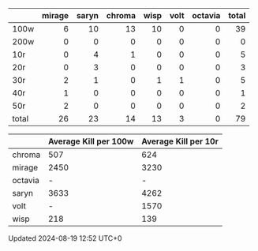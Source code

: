 |       |   mirage |   saryn |   chroma |   wisp |   volt |   octavia |   total |
|:------|---------:|--------:|---------:|-------:|-------:|----------:|--------:|
| 100w  |        6 |      10 |       13 |     10 |      0 |         0 |      39 |
| 200w  |        0 |       0 |        0 |      0 |      0 |         0 |       0 |
| 10r   |        0 |       4 |        1 |      0 |      0 |         0 |       5 |
| 20r   |        0 |       3 |        0 |      0 |      0 |         0 |       3 |
| 30r   |        2 |       1 |        0 |      1 |      1 |         0 |       5 |
| 40r   |        1 |       0 |        0 |      0 |      0 |         0 |       1 |
| 50r   |        2 |       0 |        0 |      0 |      0 |         0 |       2 |
| total |       26 |      23 |       14 |     13 |      3 |         0 |      79 |

|         | Average Kill per 100w   | Average Kill per 10r   |
|:--------|:------------------------|:-----------------------|
| chroma  | 507                     | 624                    |
| mirage  | 2450                    | 3230                   |
| octavia | -                       | -                      |
| saryn   | 3633                    | 4262                   |
| volt    | -                       | 1570                   |
| wisp    | 218                     | 139                    |

Updated 2024-08-19 12:52 UTC+0